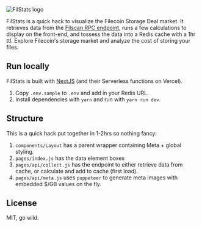 ![FilStats logo](https://i.imgur.com/MRheYxC.png)

FilStats is a quick hack to visualize the Filecoin Storage Deal market. It retrieves data from the [Filscan RPC endpoint](https://filscan.io/#/), runs a few calculations to display on the front-end, and tossess the data into a Redis cache with a 1hr ttl.
Explore Filecoin's storage market and analyze the cost of storing your files.

## Run locally
FilStats is built with [NextJS](https://nextjs.org/) (and their Serverless functions on Vercel).

1. Copy `.env.sample` to `.env` and add in your Redis URL.
2. Install dependencies with `yarn` and run with `yarn run dev`.

## Structure
This is a quick hack put together in 1-2hrs so nothing fancy:

1. `components/Layout` has a parent wrapper containing Meta + global styling.
2. `pages/index.js` has the data element boxes
3. `pages/api/collect.js` has the endpoint to either retrieve data from cache, or calculate and add to cache (first load).
4. `pages/api/meta.js` uses `puppeteer` to generate meta images with embedded $/GB values on the fly.

## License
MIT, go wild.
